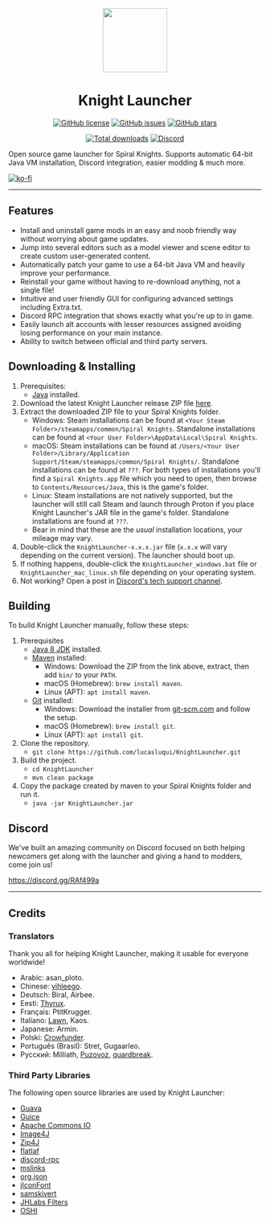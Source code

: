 <p align="center">
    <img src="https://github.com/lucasluqui/KnightLauncher/blob/main/src/main/resources/img/icon-128.png?raw=true" height="128">
</p>
<h1 align="center">Knight Launcher</h1>
<p align="center">
    <a href="https://github.com/lucasluqui/KnightLauncher/blob/main/LICENSE"><img alt="GitHub license" src="https://img.shields.io/github/license/lucasluqui/KnightLauncher?style=flat-square"></a>
    <a href="https://github.com/lucasluqui/KnightLauncher/issues"><img alt="GitHub issues" src="https://img.shields.io/github/issues/lucasluqui/KnightLauncher?style=flat-square"></a>
    <a href="https://github.com/lucasluqui/KnightLauncher/stargazers"><img alt="GitHub stars" src="https://img.shields.io/github/stars/lucasluqui/KnightLauncher?style=flat-square"></a>
</p>
<p align="center">
    <a href="https://GitHub.com/lucasluqui/KnightLauncher/releases/"><img alt="Total downloads" src="https://img.shields.io/github/downloads/lucasluqui/KnightLauncher/total.svg"></a>
    <a href="https://discord.gg/RAf499a"><img alt="Discord" src="https://img.shields.io/discord/653349356459786240" target="_blank"></a>
</p>

Open source game launcher for Spiral Knights. Supports automatic 64-bit Java VM installation, Discord integration, easier modding & much more.

[![ko-fi](https://www.ko-fi.com/img/githubbutton_sm.svg)](https://ko-fi.com/W4W11S2JU)

-----

## Features
* Install and uninstall game mods in an easy and noob friendly way without worrying about game updates.
* Jump into several editors such as a model viewer and scene editor to create custom user-generated content.
* Automatically patch your game to use a 64-bit Java VM and heavily improve your performance.
* Reinstall your game without having to re-download anything, not a single file!
* Intuitive and user friendly GUI for configuring advanced settings including Extra.txt.
* Discord RPC integration that shows exactly what you're up to in game.
* Easily launch alt accounts with lesser resources assigned avoiding losing performance on your main instance.
* Ability to switch between official and third party servers.

## Downloading & Installing

1. Prerequisites:
   - [Java](https://www.java.com/en/download/) installed.
2. Download the latest Knight Launcher release ZIP file [here](https://github.com/lucasluqui/KnightLauncher/releases/latest).
3. Extract the downloaded ZIP file to your Spiral Knights folder.
   - Windows: Steam installations can be found at `<Your Steam Folder>/steamapps/common/Spiral Knights`. Standalone installations can be found at `<Your User Folder>\AppData\Local\Spiral Knights`.
   - macOS: Steam installations can be found at `/Users/<Your User Folder>/Library/Application Support/Steam/steamapps/common/Spiral Knights/`. Standalone installations can be found at `???`. For both types of installations you'll find a `Spiral Knights.app` file which you need to open, then browse to `Contents/Resources/Java`, this is the game's folder.
   - Linux: Steam installations are not natively supported, but the launcher will still call Steam and launch through Proton if you place Knight Launcher's JAR file in the game's folder. Standalone installations are found at `???`.
   - Bear in mind that these are the *usual* installation locations, your mileage may vary.
4. Double-click the `KnightLauncher-x.x.x.jar` file (`x.x.x` will vary depending on the current version). The launcher should boot up.
5. If nothing happens, double-click the `KnightLauncher_windows.bat` file or `KnightLauncher_mac_linux.sh` file depending on your operating system.
6. Not working? Open a post in [Discord's tech support channel](https://discord.gg/m6TT9PM9B7).

## Building
To build Knight Launcher manually, follow these steps:

1. Prerequisites 
   - [Java 8 JDK](https://www.oracle.com/java/technologies/javase/javase8-archive-downloads.html) installed.
   - [Maven](https://maven.apache.org/download.cgi) installed:
     - Windows: Download the ZIP from the link above, extract, then add `bin/` to your `PATH`.
     - macOS (Homebrew): `brew install maven`.
     - Linux (APT): `apt install maven`.
   - [Git](https://git-scm.com/downloads) installed:
     - Windows: Download the installer from [git-scm.com](https://git-scm.com/downloads) and follow the setup.
     - macOS (Homebrew): `brew install git`.
     - Linux (APT): `apt install git`.
2. Clone the repository.
   - `git clone https://github.com/lucasluqui/KnightLauncher.git`
3. Build the project.
   - `cd KnightLauncher`
   - `mvn clean package`
4. Copy the package created by maven to your Spiral Knights folder and run it.
   - `java -jar KnightLauncher.jar`

## Discord
We've built an amazing community on Discord focused on both helping newcomers get along with the launcher and giving a hand to modders, come join us!

https://discord.gg/RAf499a

-----

## Credits

### Translators
Thank you all for helping Knight Launcher, making it usable for everyone worldwide!
- Arabic: asan_ploto.
- Chinese: [yihleego](https://github.com/yihleego).
- Deutsch: Biral, Airbee.
- Eesti: [Thyrux](https://github.com/Thyrux).
- Français: PtitKrugger.
- Italiano: [Lawn](https://github.com/Foyylaroni), Kaos.
- Japanese: Armin.
- Polski: [Crowfunder](https://github.com/Crowfunder).
- Português (Brasil): Stret, Gugaarleo.
- Русский: Milliath, [Puzovoz](https://github.com/Puzovoz), [quardbreak](https://github.com/quardbreak).

### Third Party Libraries
The following open source libraries are used by Knight Launcher:

- [Guava](https://github.com/google/guava)
- [Guice](https://github.com/google/guice)
- [Apache Commons IO](https://github.com/apache/commons-io)
- [Image4J](https://github.com/imcdonagh/image4j)
- [Zip4J](https://github.com/srikanth-lingala/zip4j)
- [flatlaf](https://github.com/JFormDesigner/FlatLaf)
- [discord-rpc](https://github.com/Vatuu/discord-rpc)
- [mslinks](https://github.com/DmitriiShamrikov/mslinks)
- [org.json](https://github.com/eskatos/org.json-java)
- [jIconFont](https://github.com/jIconFont)
- [samskivert](https://github.com/samskivert/samskivert)
- [JHLabs Filters](http://www.jhlabs.com/)
- [OSHI](https://github.com/oshi/oshi)
